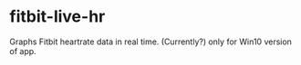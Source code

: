 # fitbit-live-hr
Graphs Fitbit heartrate data in real time. (Currently?) only for Win10 version of app.
